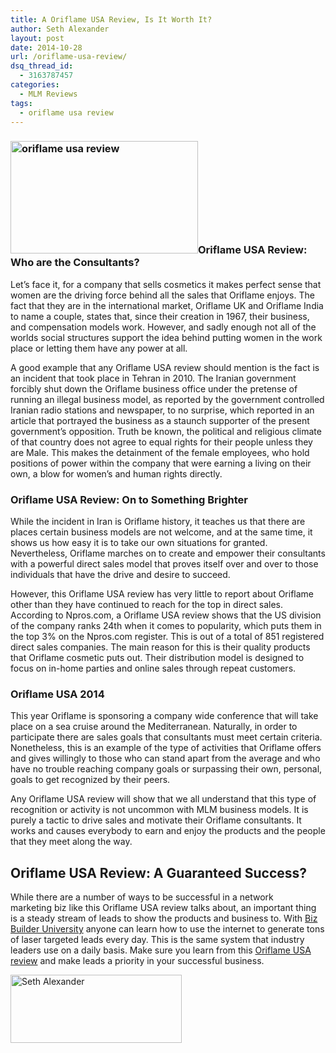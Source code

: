 ```yaml
---
title: A Oriflame USA Review, Is It Worth It?
author: Seth Alexander
layout: post
date: 2014-10-28
url: /oriflame-usa-review/
dsq_thread_id:
  - 3163787457
categories:
  - MLM Reviews
tags:
  - oriflame usa review
---
```

### <img class="alignleft size-medium wp-image-1648" src="http://sethaalexander.com/wp-content/uploads/2014/10/oriflame-usa-review-300x180.jpg" alt="oriflame usa review" width="300" height="180" />Oriflame USA Review: Who are the Consultants?

Let’s face it, for a company that sells cosmetics it makes perfect sense that women are the driving force behind all the sales that Oriflame enjoys. The fact that they are in the international market, Oriflame UK and Oriflame India to name a couple, states that, since their creation in 1967, their business, and compensation models work. However, and sadly enough not all of the worlds social structures support the idea behind putting women in the work place or letting them have any power at all.

A good example that any Oriflame USA review should mention is the fact is an incident that took place in Tehran in 2010. The Iranian government forcibly shut down the Oriflame business office under the pretense of running an illegal business model, as reported by the government controlled Iranian radio stations and newspaper, to no surprise, which reported in an article that portrayed the business as a staunch supporter of the present government’s opposition. Truth be known, the political and religious climate of that country does not agree to equal rights for their people unless they are Male. This makes the detainment of the female employees, who hold positions of power within the company that were earning a living on their own, a blow for women’s and human rights directly.

### Oriflame USA Review: On to Something Brighter

While the incident in Iran is Oriflame history, it teaches us that there are places certain business models are not welcome, and at the same time, it shows us how easy it is to take our own situations for granted. Nevertheless, Oriflame marches on to create and empower their consultants with a powerful direct sales model that proves itself over and over to those individuals that have the drive and desire to succeed.

However, this Oriflame USA review has very little to report about Oriflame other than they have continued to reach for the top in direct sales. According to Npros.com, a Oriflame USA review shows that the US division of the company ranks 24th when it comes to popularity, which puts them in the top 3% on the Npros.com register. This is out of a total of 851 registered direct sales companies. The main reason for this is their quality products that Oriflame cosmetic puts out. Their distribution model is designed to focus on in-home parties and online sales through repeat customers.

### Oriflame USA 2014

This year Oriflame is sponsoring a company wide conference that will take place on a sea cruise around the Mediterranean. Naturally, in order to participate there are sales goals that consultants must meet certain criteria. Nonetheless, this is an example of the type of activities that Oriflame offers and gives willingly to those who can stand apart from the average and who have no trouble reaching company goals or surpassing their own, personal, goals to get recognized by their peers.

Any Oriflame USA review will show that we all understand that this type of recognition or activity is not uncommon with MLM business models. It is purely a tactic to drive sales and motivate their Oriflame consultants. It works and causes everybody to earn and enjoy the products and the people that they meet along the way.

## Oriflame USA Review: A Guaranteed Success?

While there are a number of ways to be successful in a network marketing biz like this Oriflame USA review talks about, an important thing is a steady stream of leads to show the products and business to. With [Biz Builder University][1] anyone can learn how to use the internet to generate tons of laser targeted leads every day. This is the same system that industry leaders use on a daily basis. Make sure you learn from this [Oriflame USA review][1] and make leads a priority in your successful business.

[<img class="alignleft size-full wp-image-602" src="http://sethaalexander.com/wp-content/uploads/2012/09/signature.png" alt="Seth Alexander" width="274" height="109" />][2]

 [1]: http://sethalexander.bizbuilderuniversity.com/?t=saa-oriflame-usa-review
 [2]: http://sethaalexander.com/about-seth/ "Bio"